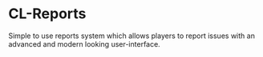 # CL-Reports
Simple to use reports system which allows players to report issues with an advanced and modern looking user-interface.
